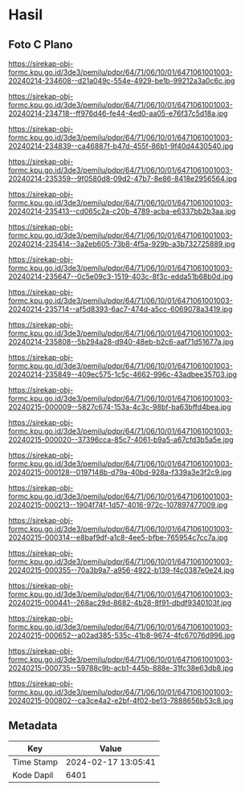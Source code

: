 # Hasil

## Foto C Plano

https://sirekap-obj-formc.kpu.go.id/3de3/pemilu/pdpr/64/71/06/10/01/6471061001003-20240214-234608--d21a049c-554e-4929-be1b-99212a3a0c6c.jpg

https://sirekap-obj-formc.kpu.go.id/3de3/pemilu/pdpr/64/71/06/10/01/6471061001003-20240214-234718--ff976d46-fe44-4ed0-aa05-e76f37c5d18a.jpg

https://sirekap-obj-formc.kpu.go.id/3de3/pemilu/pdpr/64/71/06/10/01/6471061001003-20240214-234839--ca46887f-b47d-455f-86b1-9f40d4430540.jpg

https://sirekap-obj-formc.kpu.go.id/3de3/pemilu/pdpr/64/71/06/10/01/6471061001003-20240214-235359--9f0580d8-09d2-47b7-8e86-8418e2956564.jpg

https://sirekap-obj-formc.kpu.go.id/3de3/pemilu/pdpr/64/71/06/10/01/6471061001003-20240214-235413--cd065c2a-c20b-4789-acba-e6337bb2b3aa.jpg

https://sirekap-obj-formc.kpu.go.id/3de3/pemilu/pdpr/64/71/06/10/01/6471061001003-20240214-235414--3a2eb605-73b8-4f5a-929b-a3b732725889.jpg

https://sirekap-obj-formc.kpu.go.id/3de3/pemilu/pdpr/64/71/06/10/01/6471061001003-20240214-235647--0c5e09c3-1519-403c-8f3c-edda51b68b0d.jpg

https://sirekap-obj-formc.kpu.go.id/3de3/pemilu/pdpr/64/71/06/10/01/6471061001003-20240214-235714--af5d8393-6ac7-474d-a5cc-6069078a3419.jpg

https://sirekap-obj-formc.kpu.go.id/3de3/pemilu/pdpr/64/71/06/10/01/6471061001003-20240214-235808--5b294a28-d940-48eb-b2c6-aaf71d51677a.jpg

https://sirekap-obj-formc.kpu.go.id/3de3/pemilu/pdpr/64/71/06/10/01/6471061001003-20240214-235849--409ec575-1c5c-4662-996c-43adbee35703.jpg

https://sirekap-obj-formc.kpu.go.id/3de3/pemilu/pdpr/64/71/06/10/01/6471061001003-20240215-000009--5827c674-153a-4c3c-98bf-ba63bffd4bea.jpg

https://sirekap-obj-formc.kpu.go.id/3de3/pemilu/pdpr/64/71/06/10/01/6471061001003-20240215-000020--37396cca-85c7-4061-b9a5-a67cfd3b5a5e.jpg

https://sirekap-obj-formc.kpu.go.id/3de3/pemilu/pdpr/64/71/06/10/01/6471061001003-20240215-000128--0197148b-d79a-40bd-928a-f339a3e3f2c9.jpg

https://sirekap-obj-formc.kpu.go.id/3de3/pemilu/pdpr/64/71/06/10/01/6471061001003-20240215-000213--1904f74f-1d57-4016-972c-107897477009.jpg

https://sirekap-obj-formc.kpu.go.id/3de3/pemilu/pdpr/64/71/06/10/01/6471061001003-20240215-000314--e8baf9df-a1c8-4ee5-bfbe-765954c7cc7a.jpg

https://sirekap-obj-formc.kpu.go.id/3de3/pemilu/pdpr/64/71/06/10/01/6471061001003-20240215-000355--70a3b9a7-a956-4922-b139-f4c0387e0e24.jpg

https://sirekap-obj-formc.kpu.go.id/3de3/pemilu/pdpr/64/71/06/10/01/6471061001003-20240215-000441--268ac29d-8682-4b28-8f91-dbdf9340103f.jpg

https://sirekap-obj-formc.kpu.go.id/3de3/pemilu/pdpr/64/71/06/10/01/6471061001003-20240215-000652--a02ad385-535c-41b8-9674-4fc67076d996.jpg

https://sirekap-obj-formc.kpu.go.id/3de3/pemilu/pdpr/64/71/06/10/01/6471061001003-20240215-000735--59788c9b-acb1-445b-888e-31fc38e63db8.jpg

https://sirekap-obj-formc.kpu.go.id/3de3/pemilu/pdpr/64/71/06/10/01/6471061001003-20240215-000802--ca3ce4a2-e2bf-4f02-be13-7888656b53c8.jpg


## Metadata

| Key        | Value               |
| ---------- | ------------------- |
| Time Stamp | 2024-02-17 13:05:41 |
| Kode Dapil | 6401                |



